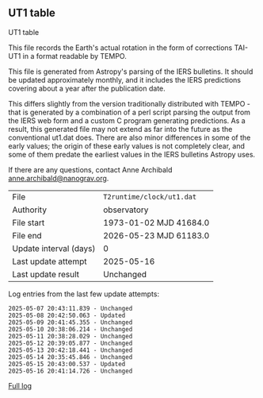 
## UT1 table

UT1 table

This file records the Earth's actual rotation in the form of
corrections TAI-UT1 in a format readable by TEMPO.

This file is generated from Astropy's parsing of the IERS
bulletins. It should be updated approximately monthly, and it
includes the IERS predictions covering about a year after the
publication date.

This differs slightly from the version traditionally distributed
with TEMPO - that is generated by a combination of a perl script
parsing the output from the IERS web form and a custom C program
generating predictions. As a result, this generated file may not
extend as far into the future as the conventional ut1.dat does.
There are also minor differences in some of the early values; the
origin of these early values is not completely clear, and some of
them predate the earliest values in the IERS bulletins Astropy uses.

If there are any questions, contact Anne Archibald
<anne.archibald@nanograv.org>.

|     |     |
|:--- |:--- |
| File | `T2runtime/clock/ut1.dat` |
| Authority | observatory |
| File start | 1973-01-02 MJD 41684.0 |
| File end | 2026-05-23 MJD 61183.0 |
| Update interval (days) | 0 |
| Last update attempt | 2025-05-16 |
| Last update result | Unchanged |

Log entries from the last few update attempts:
```
2025-05-07 20:43:11.839 - Unchanged
2025-05-08 20:42:50.063 - Updated
2025-05-09 20:41:45.355 - Unchanged
2025-05-10 20:38:06.214 - Unchanged
2025-05-11 20:38:28.029 - Unchanged
2025-05-12 20:39:05.877 - Unchanged
2025-05-13 20:42:18.441 - Unchanged
2025-05-14 20:35:45.846 - Unchanged
2025-05-15 20:43:00.537 - Updated
2025-05-16 20:41:14.726 - Unchanged
```
[Full log](https://raw.githubusercontent.com/ipta/pulsar-clock-corrections/main/log/T2runtime/clock/ut1.dat.log)
